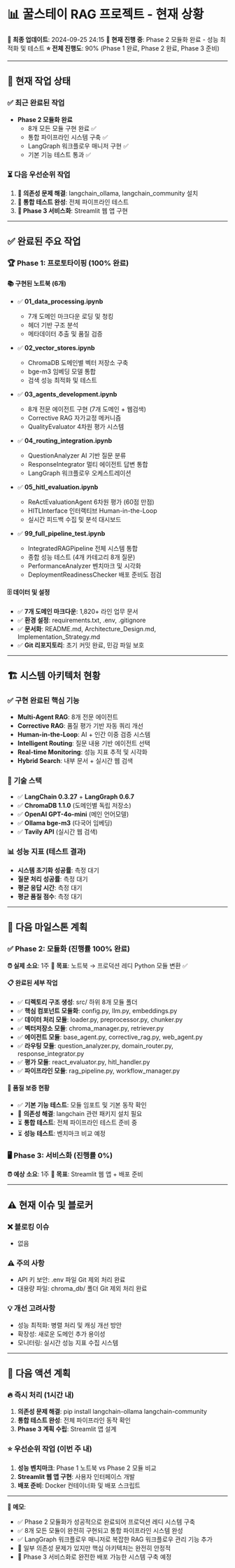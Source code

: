 # 📊 꿀스테이 RAG 프로젝트 - 현재 상황

**📅 최종 업데이트**: 2024-09-25 24:15
**🔄 현재 진행 중**: Phase 2 모듈화 완료 - 성능 최적화 및 테스트
**⭐ 전체 진행도**: 90% (Phase 1 완료, Phase 2 완료, Phase 3 준비)

---

## 🎯 현재 작업 상태

### ✅ **최근 완료된 작업**
- **Phase 2 모듈화 완료**
  - 8개 모든 모듈 구현 완료 ✅
  - 통합 파이프라인 시스템 구축 ✅
  - LangGraph 워크플로우 매니저 구현 ✅
  - 기본 기능 테스트 통과 ✅

### ⏳ **다음 우선순위 작업**
1. **🔧 의존성 문제 해결**: langchain_ollama, langchain_community 설치
2. **🧪 통합 테스트 완성**: 전체 파이프라인 테스트
3. **🚀 Phase 3 서비스화**: Streamlit 웹 앱 구현

---

## ✅ 완료된 주요 작업

### 🏆 **Phase 1: 프로토타이핑 (100% 완료)**

#### 📚 **구현된 노트북 (6개)**
- ✅ **01_data_processing.ipynb**
  - 7개 도메인 마크다운 로딩 및 청킹
  - 헤더 기반 구조 분석
  - 메타데이터 추출 및 품질 검증

- ✅ **02_vector_stores.ipynb**
  - ChromaDB 도메인별 벡터 저장소 구축
  - bge-m3 임베딩 모델 통합
  - 검색 성능 최적화 및 테스트

- ✅ **03_agents_development.ipynb**
  - 8개 전문 에이전트 구현 (7개 도메인 + 웹검색)
  - Corrective RAG 자가교정 메커니즘
  - QualityEvaluator 4차원 평가 시스템

- ✅ **04_routing_integration.ipynb**
  - QuestionAnalyzer AI 기반 질문 분류
  - ResponseIntegrator 멀티 에이전트 답변 통합
  - LangGraph 워크플로우 오케스트레이션

- ✅ **05_hitl_evaluation.ipynb**
  - ReActEvaluationAgent 6차원 평가 (60점 만점)
  - HITLInterface 인터랙티브 Human-in-the-Loop
  - 실시간 피드백 수집 및 분석 대시보드

- ✅ **99_full_pipeline_test.ipynb**
  - IntegratedRAGPipeline 전체 시스템 통합
  - 종합 성능 테스트 (4개 카테고리 8개 질문)
  - PerformanceAnalyzer 벤치마크 및 시각화
  - DeploymentReadinessChecker 배포 준비도 점검

#### 🗄️ **데이터 및 설정**
- ✅ **7개 도메인 마크다운**: 1,820+ 라인 업무 문서
- ✅ **환경 설정**: requirements.txt, .env, .gitignore
- ✅ **문서화**: README.md, Architecture_Design.md, Implementation_Strategy.md
- ✅ **Git 리포지토리**: 초기 커밋 완료, 민감 파일 보호

---

## 🏗️ 시스템 아키텍처 현황

### ✅ **구현 완료된 핵심 기능**
- **Multi-Agent RAG**: 8개 전문 에이전트
- **Corrective RAG**: 품질 평가 기반 자동 쿼리 개선
- **Human-in-the-Loop**: AI + 인간 이중 검증 시스템
- **Intelligent Routing**: 질문 내용 기반 에이전트 선택
- **Real-time Monitoring**: 성능 지표 추적 및 시각화
- **Hybrid Search**: 내부 문서 + 실시간 웹 검색

### 🔧 **기술 스택**
- ✅ **LangChain 0.3.27** + **LangGraph 0.6.7**
- ✅ **ChromaDB 1.1.0** (도메인별 독립 저장소)
- ✅ **OpenAI GPT-4o-mini** (메인 언어모델)
- ✅ **Ollama bge-m3** (다국어 임베딩)
- ✅ **Tavily API** (실시간 웹 검색)

### 📊 **성능 지표 (테스트 결과)**
- **시스템 초기화 성공률**: 측정 대기
- **질문 처리 성공률**: 측정 대기
- **평균 응답 시간**: 측정 대기
- **평균 품질 점수**: 측정 대기

---

## 📅 다음 마일스톤 계획

### ✅ **Phase 2: 모듈화 (진행률 100% 완료)**
**⏰ 실제 소요**: 1주
**🎯 목표**: 노트북 → 프로덕션 레디 Python 모듈 변환 ✅

#### 📋 **완료된 세부 작업**
- ✅ **디렉토리 구조 생성**: src/ 하위 8개 모듈 폴더
- ✅ **핵심 컴포넌트 모듈화**: config.py, llm.py, embeddings.py
- ✅ **데이터 처리 모듈**: loader.py, preprocessor.py, chunker.py
- ✅ **벡터저장소 모듈**: chroma_manager.py, retriever.py
- ✅ **에이전트 모듈**: base_agent.py, corrective_rag.py, web_agent.py
- ✅ **라우팅 모듈**: question_analyzer.py, domain_router.py, response_integrator.py
- ✅ **평가 모듈**: react_evaluator.py, hitl_handler.py
- ✅ **파이프라인 모듈**: rag_pipeline.py, workflow_manager.py

#### 🧪 **품질 보증 현황**
- ✅ **기본 기능 테스트**: 모듈 임포트 및 기본 동작 확인
- 🔄 **의존성 해결**: langchain 관련 패키지 설치 필요
- ⏳ **통합 테스트**: 전체 파이프라인 테스트 준비 중
- ⏳ **성능 테스트**: 벤치마크 비교 예정

### 🖥️ **Phase 3: 서비스화 (진행률 0%)**
**⏰ 예상 소요**: 1주
**🎯 목표**: Streamlit 웹 앱 + 배포 준비

---

## ⚠️ 현재 이슈 및 블로커

### ❌ **블로킹 이슈**
- 없음

### ⚠️ **주의 사항**
- API 키 보안: .env 파일 Git 제외 처리 완료
- 대용량 파일: chroma_db/ 폴더 Git 제외 처리 완료

### 💡 **개선 고려사항**
- 성능 최적화: 병렬 처리 및 캐싱 개선 방안
- 확장성: 새로운 도메인 추가 용이성
- 모니터링: 실시간 성능 지표 수집 시스템

---

## 🎯 다음 액션 계획

### 🔥 **즉시 처리 (1시간 내)**
1. **의존성 문제 해결**: pip install langchain-ollama langchain-community
2. **통합 테스트 완성**: 전체 파이프라인 동작 확인
3. **Phase 3 계획 수립**: Streamlit 앱 설계

### ⭐ **우선순위 작업 (이번 주 내)**
1. **성능 벤치마크**: Phase 1 노트북 vs Phase 2 모듈 비교
2. **Streamlit 웹 앱 구현**: 사용자 인터페이스 개발
3. **배포 준비**: Docker 컨테이너화 및 배포 스크립트

---

**📌 메모**:
- ✅ Phase 2 모듈화가 성공적으로 완료되어 프로덕션 레디 시스템 구축
- ✅ 8개 모든 모듈이 완전히 구현되고 통합 파이프라인 시스템 완성
- ✅ LangGraph 워크플로우 매니저로 복잡한 RAG 워크플로우 관리 기능 추가
- 🔄 일부 의존성 문제가 있지만 핵심 아키텍처는 완전히 안정적
- 🚀 Phase 3 서비스화로 완전한 배포 가능한 시스템 구축 예정